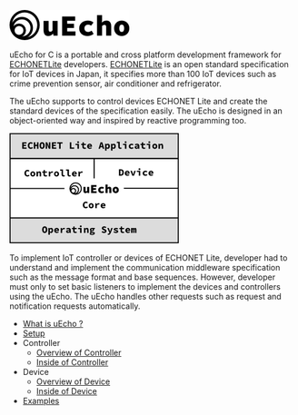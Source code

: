 ![logo](img/uecho_logo.png)

uEcho for C is a portable and cross platform development framework for [ECHONETLite][enet] developers. [ECHONETLite][enet] is an open standard specification for IoT devices in Japan, it specifies more than 100 IoT devices such as crime prevention sensor, air conditioner and refrigerator.

The uEcho supports to control devices ECHONET Lite and create the standard devices of the specification easily. The uEcho is designed in an object-oriented way and inspired by reactive programming too.

![framwork](doc/img/uecho_framework.png)

To implement IoT controller or devices of ECHONET Lite, developer had to understand and implement the communication middleware specification such as the message format and base sequences. However, developer must only to set basic listeners to implement the devices and controllers using the uEcho. The uEcho handles other requests such as request and notification requests automatically.

- [What is uEcho ?](doc/uecho_overview.md)
- [Setup](doc/uecho_setup.md)
- Controller
  - [Overview of Controller](doc/uecho_controller_overview.md)
  - [Inside of Controller](doc/uecho_controller_inside.md)
- Device
  - [Overview of Device](doc/uecho_device_overview.md)
  - [Inside of Device](doc/uecho_device_inside.md)
- [Examples](doc/uecho_examples.md)

[enet]:http://echonet.jp/english/
